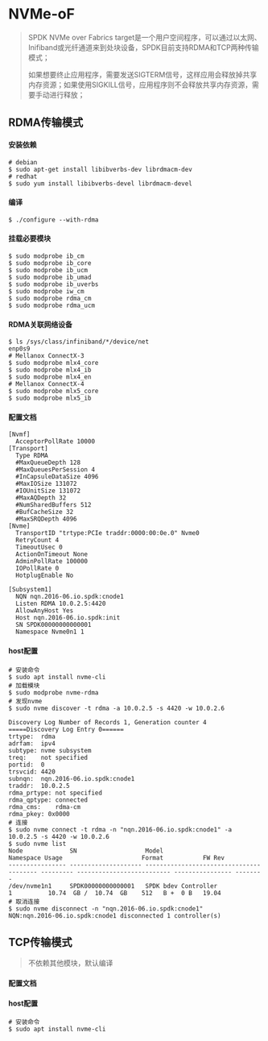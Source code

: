 # NVMe-oF
> SPDK NVMe over Fabrics target是一个用户空间程序，可以通过以太网、Inifiband或光纤通道来到处块设备，SPDK目前支持RDMA和TCP两种传输模式；
>
> 如果想要终止应用程序，需要发送SIGTERM信号，这样应用会释放掉共享内存资源；如果使用SIGKILL信号，应用程序则不会释放共享内存资源，需要手动进行释放；

## RDMA传输模式
#### 安装依赖
```SHELL
# debian
$ sudo apt-get install libibverbs-dev librdmacm-dev
# redhat
$ sudo yum install libibverbs-devel librdmacm-devel
```

#### 编译
```SHELL
$ ./configure --with-rdma
```

#### 挂载必要模块
```SHELL
$ sudo modprobe ib_cm
$ sudo modprobe ib_core
$ sudo modprobe ib_ucm
$ sudo modprobe ib_umad
$ sudo modprobe ib_uverbs
$ sudo modprobe iw_cm
$ sudo modprobe rdma_cm
$ sudo modprobe rdma_ucm
```

#### RDMA关联网络设备
```SHELL
$ ls /sys/class/infiniband/*/device/net
enp0s9
# Mellanox ConnectX-3
$ sudo modprobe mlx4_core
$ sudo modprobe mlx4_ib
$ sudo modprobe mlx4_en
# Mellanox ConnectX-4
$ sudo modprobe mlx5_core
$ sudo modprobe mlx5_ib
```

#### 配置文档
```
[Nvmf]
  AcceptorPollRate 10000
[Transport]
  Type RDMA
  #MaxQueueDepth 128
  #MaxQueuesPerSession 4
  #InCapsuleDataSize 4096
  #MaxIOSize 131072
  #IOUnitSize 131072
  #MaxAQDepth 32
  #NumSharedBuffers 512
  #BufCacheSize 32
  #MaxSRQDepth 4096
[Nvme]
  TransportID "trtype:PCIe traddr:0000:00:0e.0" Nvme0
  RetryCount 4
  TimeoutUsec 0
  ActionOnTimeout None
  AdminPollRate 100000
  IOPollRate 0
  HotplugEnable No

[Subsystem1]
  NQN nqn.2016-06.io.spdk:cnode1
  Listen RDMA 10.0.2.5:4420
  AllowAnyHost Yes
  Host nqn.2016-06.io.spdk:init
  SN SPDK00000000000001
  Namespace Nvme0n1 1
```

#### host配置
```SHELL
# 安装命令
$ sudo apt install nvme-cli
# 加载模块
$ sudo modprobe nvme-rdma
# 发现nvme
$ sudo nvme discover -t rdma -a 10.0.2.5 -s 4420 -w 10.0.2.6

Discovery Log Number of Records 1, Generation counter 4
=====Discovery Log Entry 0======
trtype:  rdma
adrfam:  ipv4
subtype: nvme subsystem
treq:    not specified
portid:  0
trsvcid: 4420
subnqn:  nqn.2016-06.io.spdk:cnode1
traddr:  10.0.2.5
rdma_prtype: not specified
rdma_qptype: connected
rdma_cms:    rdma-cm
rdma_pkey: 0x0000
# 连接
$ sudo nvme connect -t rdma -n "nqn.2016-06.io.spdk:cnode1" -a 10.0.2.5 -s 4420 -w 10.0.2.6
$ sudo nvme list
Node             SN                   Model                                    Namespace Usage                      Format           FW Rev
---------------- -------------------- ---------------------------------------- --------- -------------------------- ---------------- --------
/dev/nvme1n1     SPDK00000000000001   SPDK bdev Controller                     1          10.74  GB /  10.74  GB    512   B +  0 B   19.04
# 取消连接
$ sudo nvme disconnect -n "nqn.2016-06.io.spdk:cnode1"
NQN:nqn.2016-06.io.spdk:cnode1 disconnected 1 controller(s)
```

## TCP传输模式
> 不依赖其他模块，默认编译
#### 配置文档

#### host配置
```SHELL
# 安装命令
$ sudo apt install nvme-cli

```


